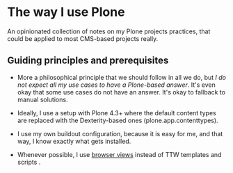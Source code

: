 The way I use Plone
===================

An opinionated collection of notes on my Plone projects practices, that could be applied to most CMS-based projects really.

## Guiding principles and prerequisites

* More a philosophical principle that we should follow in all we do, but *I do not expect all my use cases 
  to have a Plone-based answer*. It's even okay that some use cases do not have an answer. It's okay to fallback to manual
  solutions.
   
* Ideally, I use a setup with Plone 4.3+ where the default content types are replaced with the Dexterity-based ones (plone.app.contenttypes).

* I use my own buildout configuration, because it is easy for me, and that way, I know exactly what gets installed. 

* Whenever possible, I use [browser views](http://developer.plone.org/views/browserviews.html) instead of TTW templates and scripts . 
